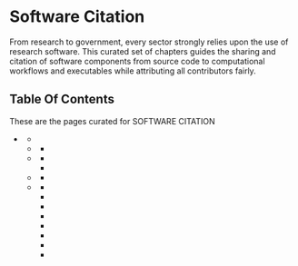 



# Software Citation


From research to government, every sector strongly relies upon the use of research software. This curated set of chapters guides the sharing and citation of software components from source code to computational workflows and executables while attributing all contributors fairly.
<h2>Table Of Contents</h2>

These are the pages curated for SOFTWARE CITATION
- [](../reproducible-research/reproducible-research.md)
    - [](../reproducible-research/overview.md)
    - [](../reproducible-research/open.md)
        - [](../reproducible-research/open/open-source.md)
    - [](../reproducible-research/licensing.md)
        - [](../reproducible-research/rdm/rdm-metadata.md)
        - [](../reproducible-research/rdm/rdm-sharing.md)
    - [](../reproducible-research/code-reuse.md)
        - [](../reproducible-research/code-reuse/code-reuse-overview.md)
    - [](../communication/citable.md)
        - [](../communication/citable/citable-steps.md)
        - [](../communication/citable/citable-cite.md)
        - [](../communication/citable/citable-otherscite.md)
        - [](../communication/citable/citable-cff.md)
        - [](../communication/citable/citable-cffinit.md)
        - [](../communication/citable/citable-linking.md)
        - [](../communication/citable/citable-orcid.md)
        - [](../communication/citable/citable-resources.md)
